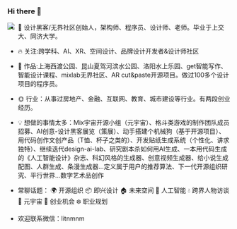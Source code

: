 ### Hi there 👋

<img align="left" src="https://github-readme-stats.vercel.app/api?username=shadowcz007&show_icons=true&icon_color=blue&text_color=yellow&bg_color=ffffff&hide_title=false" />



- 👨 设计黑客/无界社区创始人，架构师、程序员、设计师、老师。毕业于上交大、同济大学。
- 🔥 关注:跨学科、AI、XR、空间设计、品牌设计开发者&设计师社区
- 🚗 作品:上海西渡公园、昆山夏驾河滨水公园、洛阳水上乐园、get智能写作、智能设计课程、mixlab无界社区、AR cut&paste开源项目。做过100多个设计项目的程序员。
- 🌞 行业：从事过房地产、金融、互联网、教育、城市建设等行业。有两段创业经历。
- 💡 想做的事情太多：Mix宇宙开源小组（元宇宙）、格斗类游戏的制作团队成员招募、AI创意-设计黑客展览（策展）、动手搭建个机械狗（基于开源项目）、用代码创作文创产品（T恤、杯子之类的）、开发贴纸生成系统（个性化、讲求独特）、继续迭代design-ai-lab、研究剧本杀如何用AI生成、一本用代码生成的《人工智能设计》杂志、科幻风格的生成器、创意视频生成器、给小说生成配图、人群生成、条漫生成器…定义属于用户的推荐算法、下一代开源组织研究、平行世界…数字艺术品创作
- 常聊话题：
🌍 开源组织
📦 即兴设计
🏠 未来空间
🤖️ 人工智能
💧 跨界人物访谈
🚗 元宇宙
🚀 创业机会
❄️ 职业规划

- 欢迎联系微信：litnmnm

